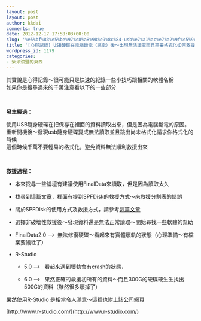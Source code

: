 ```yaml
---
layout: post
layout: post
author: kkdai
comments: true
date: 2012-12-17 17:58:03+00:00
slug: '%e5%bf%83%e5%be%97%e8%a8%98%e9%8c%84-usb%e7%a1%ac%e7%a2%9f%e5%9c%a8%e9%9b%bb%e8%85%a6%e6%96%b7%e9%9b%bb%ef%bc%88%e8%b7%b3%e9%9b%bb%ef%bc%89%e5%be%8c%ef%bd%9e%e5%87%ba%e7%8f%be%e7%84%a1%e6%b3%95'
title: '[心得記錄] USB硬碟在電腦斷電（跳電）後～出現無法讀取而且需要格式化如何救援？'
wordpress_id: 1179
categories:
- 柴米油鹽的東西
---
```


其實說是心得記錄～很可能只是快速的紀錄一些小技巧跟相關的軟體名稱  
如果你是搜尋過來的千萬注意看以下的一些部分




 




**發生經過：**




使用USB隨身硬碟在把保存在裡面的資料讀取出來，但是因為電腦斷電的原因。  
重新開機後～發現usb隨身硬碟變成無法讀取並且跳出尚未格式化請求你格式化的時候  
這個時候千萬不要輕易的格式化，避免資料無法順利救援出來




 




**救援過程：**






  * 本來找尋一些論壇有建議使用FinalData來讀取，但是因為讀取太久


  * 找尋到[這篇文章](http://www.coolaler.com/archive/index.php/t-59523.html)，裡面有提到SPFDisk的救援方式～來救援分割表的錯誤


  * 關於SPFDisk的使用方式及救援方式，請參考[這篇文章](http://acic1976.pixnet.net/blog/post/33597575-%E4%BD%BF%E7%94%A8-spfdisk-%E4%BE%86%E9%80%B2%E8%A1%8C%E7%A3%81%E7%A2%9F%E6%95%91%E6%8F%B4%EF%BC%81)


  * 選擇非破壞性救援後～發現資料還是無法正常讀取～開始尋找一些軟體的幫助


  * FinalData2.0 -->  無法修復硬碟～看起來有實體壞軌的狀態（心理準備～有檔案要犧牲了）


  * R-Studio 



    * 5.0 -->   看起來遇到壞軌會有crash的狀態，


    * 6.0 -->   果然正確的救援初所有的資料～而且300G的硬碟硬生生找出500G的資料（雖然很多壞掉了）





果然使用R-Studio 是相當令人滿意～這裡也附上該公司網頁




[http://www.r-studio.com/](http://www.r-studio.com/)

